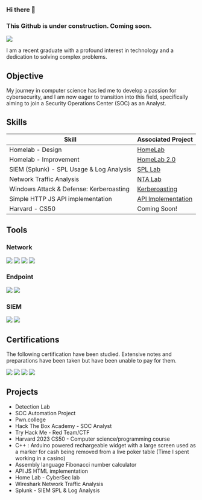 ### Hi there 👋 
### This Github is under construction. Coming soon.
<a href="https://linkedin.com/in/frankhl"><img src="https://img.shields.io/badge/-LinkedIn-0072b1?&style=for-the-badge&logo=linkedin&logoColor=white" /></a>


I am a recent graduate with a profound interest in technology and a dedication to solving complex problems.

## Objective

My journey in computer science has led me to develop a passion for cybersecurity, and I am now eager to transition into this field, specifically aiming to join a Security Operations Center (SOC) as an Analyst.

## Skills

| Skill                                         | Associated Project         |
|-----------------------------------------------|----------------------------|
| Homelab - Design         | <a href="https://github.com/Cyogen/Homelab">HomeLab</a>|
| Homelab - Improvement        | <a href="https://github.com/Cyogen/Home-Lab-2">HomeLab 2.0</a>|
| SIEM (Splunk) - SPL Usage & Log Analysis          | <a href="https://github.com/Cyogen/Homelab-Detection">SPL Lab</a>|
| Network Traffic Analysis                      | <a href="https://github.com/Cyogen/NTA/blob/main/README.md">NTA Lab |
| Windows Attack & Defense: Kerberoasting        |  <a href="https://github.com/Cyogen/Kerberoasting">Kerberoasting</a>  |
| Simple HTTP JS API implementation         | <a href="https://github.com/Cyogen/API-Implementation">API Implementation</a>|
| Harvard - CS50 | Coming Soon! |

## Tools


### Network
<div>
    <img src="https://img.shields.io/badge/-Wireshark-1679A7?&style=for-the-badge&logo=Wireshark&logoColor=white" />
    <img src="https://img.shields.io/badge/-Suricata-EF3B2D?&style=for-the-badge&logo=Suricata&logoColor=white" />
    <img src="https://img.shields.io/badge/-Zeek-777BB4?&style=for-the-badge&logo=Zeek&logoColor=white" />
    <img src="https://img.shields.io/badge/-Snort-615900?&style=for-the-badge&logo=Snort&logoColor=white" />
</div>

### Endpoint
<div>
    <img src="https://img.shields.io/badge/-Microsoft_Defender_for_Endpoint-00A4EF?&style=for-the-badge&logo=Microsoft&logoColor=white" />
    <img src="https://img.shields.io/badge/-Velociraptor-4B275F?&style=for-the-badge&logo=Velociraptor&logoColor=white" />
</div>

### SIEM
<div>
    <img src="https://img.shields.io/badge/-Splunk-000000?&style=for-the-badge&logo=Splunk&logoColor=white" />
    <img src="https://img.shields.io/badge/-Elastic-005571?&style=for-the-badge&logo=Elastic&logoColor=white" />
</div>

## Certifications
The following certification have been studied.  Extensive notes and preparations have been taken but have been unable to pay for them.
<div>
<img src="https://img.shields.io/badge/-Security%2B-FF0000?&style=for-the-badge&logo=CompTIA&logoColor=white" />
<img src="https://img.shields.io/badge/-Network%2B-007ACC?&style=for-the-badge&logo=CompTIA&logoColor=white" />
<img src="https://img.shields.io/badge/-CySa-4D4D4D?&style=for-the-badge&logo=CompTIA&logoColor=white" />
<img src="[https://img.shields.io/badge/-CDSA-4D4D4D?&style=for-the-badge&logo=CompTIA&logoColor=white](https://img.shields.io/badge/C-DSA)" />
</div>

## Projects
- Detection Lab
- SOC Automation Project
- Pwn.college
- Hack The Box Academy - SOC Analyst
- Try Hack Me - Red Team/CTF
- Harvard 2023 CS50 - Computer science/programming course
- C++ : Arduino powered rechargeable widget with a large screen used as a marker for cash being removed from a live poker table (Time I spent working in a casino)
- Assembly language Fibonacci number calculator
- API JS HTML implementation
- Home Lab - CyberSec lab
- Wireshark Network Traffic Analysis
- Splunk - SIEM SPL & Log Analysis
